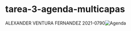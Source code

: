 # tarea-3-agenda-multicapas
ALEXANDER VENTURA FERNANDEZ
2021-0790![Agenda](https://user-images.githubusercontent.com/94939445/174135248-da0e795d-06f1-48f8-ab02-7df316c14cc5.png)
